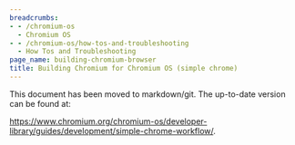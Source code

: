 ```yaml
---
breadcrumbs:
- - /chromium-os
  - Chromium OS
- - /chromium-os/how-tos-and-troubleshooting
  - How Tos and Troubleshooting
page_name: building-chromium-browser
title: Building Chromium for Chromium OS (simple chrome)
---
```


This document has been moved to markdown/git. The up-to-date version can be
found at:

<https://www.chromium.org/chromium-os/developer-library/guides/development/simple-chrome-workflow/>.
